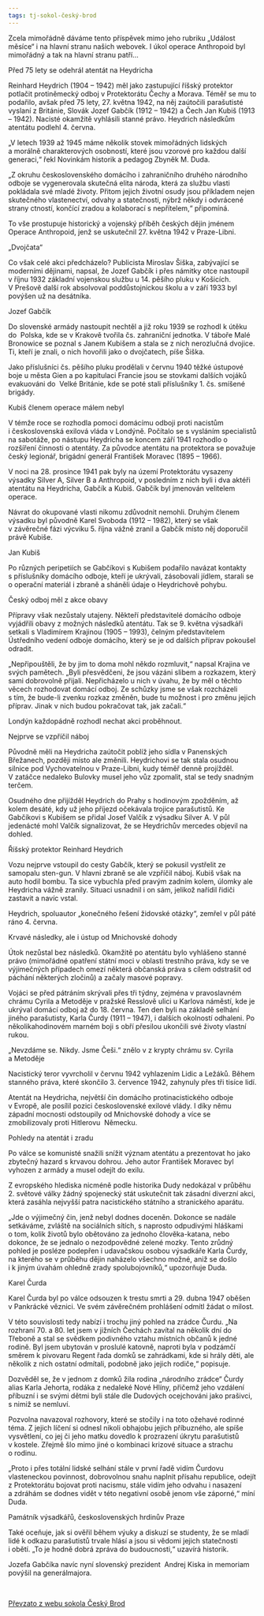 ```yaml
---
tags: tj-sokol-český-brod
---
```


Zcela mimořádně dáváme tento příspěvek mimo jeho rubriku „Událost měsíce“ i na hlavní stranu našich webovek. I úkol operace Anthropoid byl mimořádný a tak na hlavní stranu patří…

Před 75 lety se odehrál atentát na Heydricha

Reinhard Heydrich (1904 – 1942) měl jako zastupující říšský protektor potlačit protiněmecký odboj v Protektorátu Čechy a Morava. Téměř se mu to podařilo, avšak před 75 lety, 27. května 1942, na něj zaútočili parašutisté vyslaní z Británie, Slovák Jozef Gabčík (1912 – 1942) a Čech Jan Kubiš (1913 – 1942). Nacisté okamžitě vyhlásili stanné právo. Heydrich následkům atentátu podlehl 4. června.

„V letech 1939 až 1945 máme několik stovek mimořádných lidských a morálně charakterových osobností, které jsou vzorové pro každou další generaci,“ řekl Novinkám historik a pedagog Zbyněk M. Duda.

„Z okruhu československého domácího i zahraničního druhého národního odboje se vygenerovala skutečná elita národa, která za službu vlasti pokládala své mladé životy. Přitom jejich životní osudy jsou příkladem nejen skutečného vlastenectví, odvahy a statečnosti, nýbrž někdy i odvrácené strany ctností, končící zradou a kolaborací s nepřítelem,“ připomíná.

To vše prostupuje historický a vojenský příběh českých dějin jménem Operace Anthropoid, jenž se uskutečnil 27. května 1942 v Praze-Libni.

„Dvojčata“

Co však celé akci předcházelo? Publicista Miroslav Šiška, zabývající se moderními dějinami, napsal, že Jozef Gabčík i přes námitky otce nastoupil v říjnu 1932 základní vojenskou službu u 14. pěšího pluku v Košicích. V Prešově další rok absolvoval poddůstojnickou školu a v září 1933 byl povýšen už na desátníka.

Jozef Gabčík

Do slovenské armády nastoupit nechtěl a již roku 1939 se rozhodl k útěku do  Polska, kde se v Krakově tvořila čs. zahraniční jednotka. V táboře Malé Bronowice se poznal s Janem Kubišem a stala se z nich nerozlučná dvojice. Ti, kteří je znali, o nich hovořili jako o dvojčatech, píše Šiška.

Jako příslušníci čs. pěšího pluku prodělali v červnu 1940 těžké ústupové boje u města Gien a po kapitulaci Francie jsou se stovkami dalších vojáků evakuováni do  Velké Británie, kde se poté stali příslušníky 1. čs. smíšené brigády.

Kubiš členem operace málem nebyl

V témže roce se rozhodla pomoci domácímu odboji proti nacistům i československá exilová vláda v Londýně. Počítalo se s vysláním specialistů na sabotáže, po nástupu Heydricha se koncem září 1941 rozhodlo o  rozšíření činnosti o atentáty. Za původce atentátu na protektora se považuje český legionář, brigádní generál František Moravec (1895 – 1966).

V noci na 28. prosince 1941 pak byly na území Protektorátu vysazeny výsadky Silver A, Silver B a Anthropoid, v posledním z nich byli i dva aktéři atentátu na Heydricha, Gabčík a Kubiš. Gabčík byl jmenován velitelem operace.

Návrat do okupované vlasti nikomu zdůvodnit nemohli. Druhým členem výsadku byl původně Karel Svoboda (1912 – 1982), který se však v závěrečné fázi výcviku 5. října vážně zranil a Gabčík místo něj doporučil právě Kubiše.

Jan Kubiš

Po různých peripetiích se Gabčíkovi s Kubišem podařilo navázat kontakty s příslušníky domácího odboje, kteří je ukrývali, zásobovali jídlem, starali se o operační materiál i zbraně a sháněli údaje o Heydrichově pohybu.

Český odboj měl z akce obavy

Přípravy však nezůstaly utajeny. Někteří představitelé domácího odboje vyjádřili obavy z možných následků atentátu. Tak se 9. května výsadkáři setkali s Vladimírem Krajinou (1905 – 1993), čelným představitelem Ústředního vedení odboje domácího, který se je od dalších příprav pokoušel odradit.

„Nepřipouštěli, že by jim to doma mohl někdo rozmluvit,“ napsal Krajina ve svých pamětech. „Byli přesvědčeni, že jsou vázáni slibem a rozkazem, který sami dobrovolně přijali. Nepřicházelo u nich v úvahu, že by měl o těchto věcech rozhodovat domácí odboj. Ze schůzky jsme se však rozcházeli s tím, že bude-li zvenku rozkaz změněn, bude tu možnost i pro změnu jejich příprav. Jinak v nich budou pokračovat tak, jak začali.“

Londýn každopádně rozhodl nechat akci proběhnout.

Nejprve se vzpříčil náboj

Původně měli na Heydricha zaútočit poblíž jeho sídla v Panenských Břežanech, později místo ale změnili. Heydrichovi se tak stala osudnou silnice pod Vychovatelnou v Praze-Libni, kudy téměř denně projížděl. V zatáčce nedaleko Bulovky musel jeho vůz zpomalit, stal se tedy snadným terčem.

Osudného dne přijížděl Heydrich do Prahy s hodinovým zpožděním, až kolem desáté, kdy už jeho příjezd očekávala trojice parašutistů. Ke Gabčíkovi s Kubišem se přidal Josef Valčík z výsadku Silver A. V půl jedenácté mohl Valčík signalizovat, že se Heydrichův mercedes objevil na dohled.

Říšský protektor Reinhard Heydrich

Vozu nejprve vstoupil do cesty Gabčík, který se pokusil vystřelit ze samopalu sten-gun. V hlavni zbraně se ale vzpříčil náboj. Kubiš však na auto hodil bombu. Ta sice vybuchla před pravým zadním kolem, úlomky ale Heydricha vážně zranily. Situaci usnadnil i on sám, jelikož nařídil řidiči zastavit a navíc vstal.

Heydrich, spoluautor „konečného řešení židovské otázky“, zemřel v půl páté ráno 4. června.

Krvavé následky, ale i ústup od Mnichovské dohody

Útok nezůstal bez následků. Okamžitě po atentátu bylo vyhlášeno stanné právo (mimořádné opatření státní moci v oblasti trestního práva, kdy se ve výjimečných případech omezí některá občanská práva s cílem odstrašit od páchání některých zločinů) a začaly masové popravy.

Vojáci se před pátráním skrývali přes tři týdny, zejména v pravoslavném chrámu Cyrila a Metoděje v pražské Resslově ulici u Karlova náměstí, kde je ukrýval domácí odboj až do 18. června. Ten den byli na základě selhání jiného parašutisty, Karla Čurdy (1911 – 1947), i dalších okolností odhaleni. Po několikahodinovém marném boji s obří přesilou ukončili své životy vlastní rukou.

„Nevzdáme se. Nikdy. Jsme Češi.“ znělo v z krypty chrámu sv. Cyrila a Metoděje

Nacistický teror vyvrcholil v červnu 1942 vyhlazením Lidic a Ležáků. Během stanného práva, které skončilo 3. července 1942, zahynuly přes tři tisíce lidí.

Atentát na Heydricha, největší čin domácího protinacistického odboje v Evropě, ale posílil pozici československé exilové vlády. I díky němu západní mocnosti odstoupily od Mnichovské dohody a více se zmobilizovaly proti Hitlerovu  Německu.

Pohledy na atentát i zradu

Po válce se komunisté snažili snížit význam atentátu a prezentovat ho jako zbytečný hazard s krvavou dohrou. Jeho autor František Moravec byl vyhozen z armády a musel odejít do exilu.

Z evropského hlediska nicméně podle historika Dudy nedokázal v průběhu 2. světové války žádný spojenecký stát uskutečnit tak zásadní diverzní akci, která zasáhla nejvyšší patra nacistického státního a stranického aparátu.

„Jde o výjimečný čin, jenž nebyl dodnes doceněn. Dokonce se nadále setkáváme, zvláště na sociálních sítích, s naprosto odpudivými hláškami o tom, kolik životů bylo obětováno za jednoho člověka-katana, nebo dokonce, že se jednalo o nezodpovědné zelené mozky. Tento zrůdný pohled je posléze podepřen i udavačskou osobou výsadkáře Karla Čurdy, na kterého se v průběhu dějin naházelo všechno možné, aniž se došlo i k jiným úvahám ohledně zrady spolubojovníků,“ upozorňuje Duda.

Karel Čurda

Karel Čurda byl po válce odsouzen k trestu smrti a 29. dubna 1947 oběšen v Pankrácké věznici. Ve svém závěrečném prohlášení odmítl žádat o milost.

V této souvislosti tedy nabízí i trochu jiný pohled na zrádce Čurdu. „Na rozhraní 70. a 80. let jsem v jižních Čechách zavítal na několik dní do Třeboně a stal se svědkem podivného vztahu místních občanů k jedné rodině. Byl jsem ubytován v proslulé katovně, naproti byla v podzámčí směrem k pivovaru Regent řada domků se zahrádkami, kde si hrály děti, ale několik z nich ostatní odmítali, podobně jako jejich rodiče,“ popisuje.

Dozvěděl se, že v jednom z domků žila rodina „národního zrádce“ Čurdy alias Karla Jehorta, rodáka z nedaleké Nové Hlíny, přičemž jeho vzdálení příbuzní i se svými dětmi byli stále dle Dudových ocejchováni jako prašivci, s nimiž se nemluví.

Pozvolna navazoval rozhovory, které se stočily i na toto ožehavé rodinné téma. Z jejich líčení si odnesl nikoli obhajobu jejich příbuzného, ale spíše vysvětlení, co jej či jeho matku dovedlo k prozrazení úkrytu parašutistů v kostele. Zřejmě šlo mimo jiné o kombinaci krizové situace a strachu o rodinu.

„Proto i přes totální lidské selhání stále v první řadě vidím Čurdovu vlasteneckou povinnost, dobrovolnou snahu naplnit přísahu republice, odejít z Protektorátu bojovat proti nacismu, stále vidím jeho odvahu i nasazení a zdráhám se dodnes vidět v této negativní osobě jenom vše záporné,“ míní Duda.

Památník výsadkářů, československých hrdinův Praze

Také oceňuje, jak si ověřil během výuky a diskuzí se studenty, že se mladí lidé k odkazu parašutistů trvale hlásí a jsou si vědomi jejich statečnosti i obětí. „To je hodně dobrá zpráva do budoucnosti,“ uzavírá historik.

Jozefa Gabčíka navíc nyní slovenský prezident  Andrej Kiska in memoriam povýšil na generálmajora.

 


[Převzato z webu sokola Český Brod](http://sokolbrod.cz/27-5-1942-presne-pred-75-lety-se-udal-nejvetsi-cin-domaciho-odboje/)